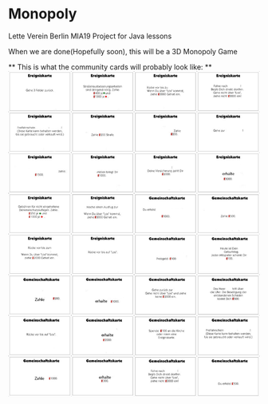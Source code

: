 # Monopoly
Lette Verein Berlin
MIA19
Project for Java lessons

When we are done(Hopefully soon), this will be a 3D Monopoly Game


** This is what the community cards will probably look like: **
![Gemeinschaftskarten](https://raw.githubusercontent.com/MIA19/Monopoly/master/doc/Alle%20Ereignis%20und%20Gemeinschaftskarten.jpg)
